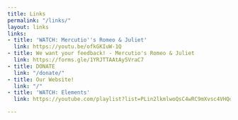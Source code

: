 ```yaml
---
title: Links
permalink: "/links/"
layout: links
links:
- title: 'WATCH: Mercutio''s Romeo & Juliet'
  link: https://youtu.be/ofkGKIuW-1Q
- title: We want your feedback! - Mercutio's Romeo & Juliet
  link: https://forms.gle/1YRJTTAAtAy5VraC7
- title: DONATE
  link: "/donate/"
- title: Our Website!
  link: "/"
- title: 'WATCH: Elements'
  link: https://youtube.com/playlist?list=PLin2lkmlwoQsC4wRC9mXvsc4VHQdFAyUc

---
```


